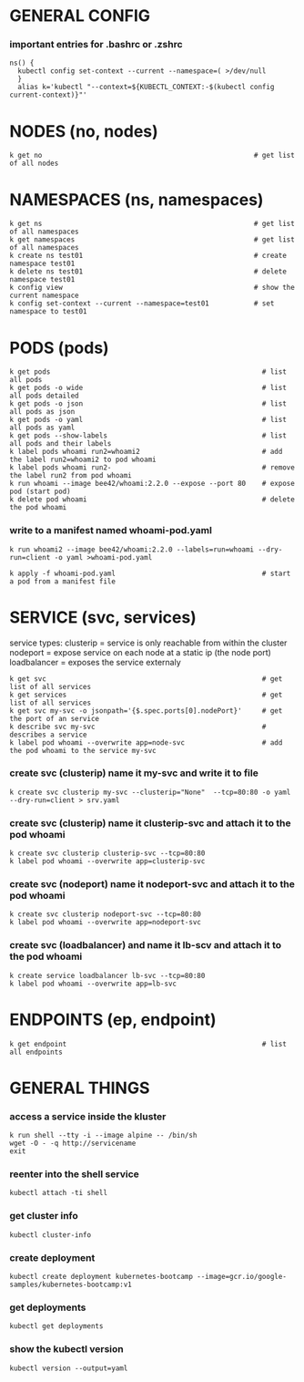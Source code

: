 # GENERAL CONFIG                                                                                                                                              
### important entries for .bashrc or .zshrc                                                                                                                                    
```
ns() {                                                                         
  kubectl config set-context --current --namespace=( >/dev/null
  }
  alias k='kubectl "--context=${KUBECTL_CONTEXT:-$(kubectl config current-context)}"'
```

# NODES (no, nodes)
```
k get no                                                    # get list of all nodes
```

# NAMESPACES (ns, namespaces)
```
k get ns                                                    # get list of all namespaces
k get namespaces                                            # get list of all namespaces
k create ns test01                                          # create namespace test01
k delete ns test01                                          # delete namespace test01
k config view                                               # show the current namespace
k config set-context --current --namespace=test01           # set namespace to test01
```

# PODS (pods)
```
k get pods                                                    # list all pods
k get pods -o wide                                            # list all pods detailed
k get pods -o json                                            # list all pods as json
k get pods -o yaml                                            # list all pods as yaml
k get pods --show-labels                                      # list all pods and their labels
k label pods whoami run2=whoami2                              # add the label run2=whoami2 to pod whoami
k label pods whoami run2-                                     # remove the label run2 from pod whoami
k run whoami --image bee42/whoami:2.2.0 --expose --port 80    # expose pod (start pod)
k delete pod whoami                                           # delete the pod whoami
```

### write to a manifest named whoami-pod.yaml
```
k run whoami2 --image bee42/whoami:2.2.0 --labels=run=whoami --dry-run=client -o yaml >whoami-pod.yaml

k apply -f whoami-pod.yaml                                    # start a pod from a manifest file
```

# SERVICE (svc, services)
service types:
clusterip    = service is only reachable from within the cluster  
nodeport     = expose service on each node at a static ip (the node port)  
loadbalancer = exposes the service externaly  

```
k get svc                                                     # get list of all services
k get services                                                # get list of all services
k get svc my-svc -o jsonpath='{$.spec.ports[0].nodePort}'     # get the port of an service
k describe svc my-svc                                         # describes a service
k label pod whoami --overwrite app=node-svc                   # add the pod whoami to the service my-svc
```

### create svc (clusterip) name it my-svc and write it to file
```
k create svc clusterip my-svc --clusterip="None"  --tcp=80:80 -o yaml --dry-run=client > srv.yaml
```

### create svc (clusterip) name it clusterip-svc and attach it to the pod whoami
```
k create svc clusterip clusterip-svc --tcp=80:80
k label pod whoami --overwrite app=clusterip-svc
```

### create svc (nodeport) name it nodeport-svc and attach it to the pod whoami
```
k create svc clusterip nodeport-svc --tcp=80:80
k label pod whoami --overwrite app=nodeport-svc
```

### create svc (loadbalancer) and name it lb-scv and attach it to the pod whoami
```
k create service loadbalancer lb-svc --tcp=80:80
k label pod whoami --overwrite app=lb-svc
```


# ENDPOINTS (ep, endpoint)
```
k get endpoint                                                # list all endpoints
```


# GENERAL THINGS
### access a service inside the kluster
```
k run shell --tty -i --image alpine -- /bin/sh
wget -O - -q http://servicename
exit
```

### reenter into the shell service
```
kubectl attach -ti shell
```

### get cluster info
```
kubectl cluster-info
```

### create deployment
```
kubectl create deployment kubernetes-bootcamp --image=gcr.io/google-samples/kubernetes-bootcamp:v1
```

### get deployments
```
kubectl get deployments
```

### show the kubectl version
```
kubectl version --output=yaml
```

